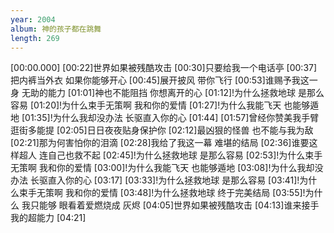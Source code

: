 ```yaml
---
year: 2004
album: 神的孩子都在跳舞
length: 269
---
```

[00:00.000]
[00:22]世界如果被残酷攻击
[00:30]只要给我一个电话亭
[00:37]把内裤当外衣 如果你能够开心
[00:45]展开披风 带你飞行
[00:53]谁赐予我这一身 无助的能力
[01:01]神也不能阻挡 你想离开的心
[01:12]!为什么拯救地球 是那么容易
[01:20]!为什么束手无策啊 我和你的爱情
[01:27]!为什么我能飞天 也能够遁地
[01:35]!为什么我却没办法 长驱直入你的心
[01:44]
[01:57]曾经你赞美我手臂 逛街多能提
[02:05]日日夜夜贴身保护你
[02:12]最凶狠的怪兽 也不能与我为敌
[02:21]那为何害怕你的泪滴
[02:28]我给了我这一幕 难堪的结局
[02:36]谁要这样超人 连自己也救不起
[02:45]!为什么拯救地球 是那么容易
[02:53]!为什么束手无策啊 我和你的爱情
[03:00]!为什么我能飞天 也能够遁地
[03:08]!为什么我却没办法 长驱直入你的心
[03:17]
[03:33]!为什么拯救地球 是那么容易
[03:41]!为什么束手无策啊 我和你的爱情
[03:48]!为什么拯救地球 终于完美结局
[03:55]!为什么 我只能够 眼看着爱燃烧成 灰烬
[04:05]世界如果被残酷攻击
[04:13]谁来接手我的超能力
[04:21]
